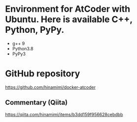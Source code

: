 # Environment for AtCoder with Ubuntu. Here is available C++, Python, PyPy.
- g++ 9
- Python3.8
- PyPy3

# GitHub repository
https://github.com/hinamimi/docker-atcoder

## Commentary (Qiita) 
https://qiita.com/hinamimi/items/b3dd159f956628cebdbb
